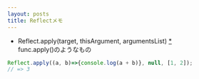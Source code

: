 ```yaml
---
layout: posts
title: Reflectメモ
---
```


* Reflect.apply(target, thisArgument, argumentsList) [\*](https://developer.mozilla.org/en-US/docs/Web/JavaScript/Reference/Global_Objects/Reflect/apply)  
func.apply()のようなもの  

```javascript
Reflect.apply((a, b)=>{console.log(a + b)}, null, [1, 2]);
// => 3
```
